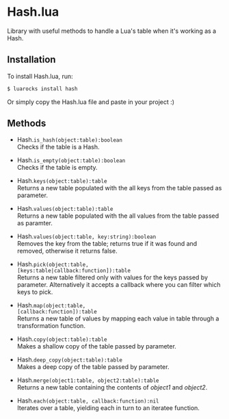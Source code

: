 # Hash.lua

Library with useful methods to handle a Lua's table when it's working as a Hash.

## Installation
To install Hash.lua, run:
```sh
$ luarocks install hash
```

Or simply copy the Hash.lua file and paste in your project :)

## Methods
* Hash.<code>is_hash(object:table):boolean</code><br />
Checks if the table is a Hash.

* Hash.<code>is_empty(object:table):boolean</code><br />
Checks if the table is empty.

* Hash.<code>keys(object:table):table</code><br />
Returns a new table populated with the all keys from the table passed as parameter.

* Hash.<code>values(object:table):table</code><br />
Returns a new table populated with the all values from the table passed as paramter.

* Hash.<code>values(object:table, key:string):boolean</code><br />
Removes the key from the table; returns true if it was found and removed, otherwise it returns false.

* Hash.<code>pick(object:table, [keys:table|callback:function]):table</code><br />
Returns a new table filtered only with values for the keys passed by parameter. Alternatively it accepts a callback where you can filter which keys to pick.

* Hash.<code>map(object:table, [callback:function]):table</code><br />
Returns a new table of values by mapping each value in table through a transformation function.

* Hash.<code>copy(object:table):table</code><br />
Makes a shallow copy of the table passed by parameter.

* Hash.<code>deep_copy(object:table):table</code><br />
Makes a deep copy of the table passed by parameter.

* Hash.<code>merge(object1:table, object2:table):table</code><br />
Returns a new table containing the contents of *object1* and *object2*.

* Hash.<code>each(object:table, callback:function):nil</code><br />
Iterates over a table, yielding each in turn to an iteratee function.
